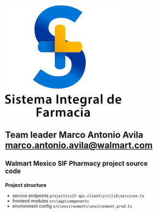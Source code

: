 
![SIF Pharmacy project Logo](src/assets/img/logo/SIF_inicio.svg "SIF Pharmacy project Logo")

# Team leader **Marco Antonio Avila <marco.antonio.avila@walmart.com>**

## Walmart Mexico SIF Pharmacy project source code

### Project structure
- service endpoints `projects\sif-api-client\src\lib\services.ts`
- frontend modules `src\app\components`
- environment config `src\environments\environment.prod.ts`